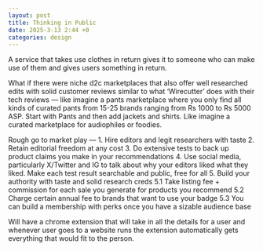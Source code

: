 ```yaml
---
layout: post
title: Thinking in Public
date: 2025-3-13 2:44 +0
categories: design
---
```

A service that takes use clothes in return gives it to someone who can make use of them and gives users something in return.

What if there were niche d2c marketplaces that also offer well researched edits with solid customer reviews similar to what ‘Wirecutter’ does with their tech reviews — like imagine a pants marketplace where you only find all kinds of curated pants from 15-25 brands ranging from Rs 1000 to Rs 5000 ASP. Start with Pants and then add jackets and shirts. Like imagine a curated marketplace for audiophiles or foodies.

Rough go to market play — 1. Hire editors and legit researchers with taste 2. Retain editorial freedom at any cost 3. Do extensive tests to back up product claims you make in your recommendations 4. Use social media, particularly X/Twitter and IG to talk about why your editors liked what they liked. Make each test result searchable and public, free for all 5. Build your authority with taste and solid research creds 5.1 Take listing fee + commission for each sale you generate for products you recommend 5.2 Charge certain annual fee to brands that want to use your badge 5.3 You can build a membership with perks once you have a sizable audience base

Will have a chrome extension that will take in all the details for a user and whenever user goes to a website runs the extension automatically gets everything that would fit to the person.






